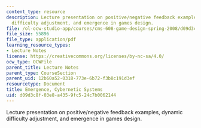 ```yaml
---
content_type: resource
description: Lecture presentation on positive/negative feedback examples, dynamic
  difficulty adjustment, and emergence in games design.
file: /ol-ocw-studio-app/courses/cms-608-game-design-spring-2008/d09d3c8f03e8a4359fc524c7b0062144_MITCMS_608s08_lec22.pdf
file_size: 55896
file_type: application/pdf
learning_resource_types:
- Lecture Notes
license: https://creativecommons.org/licenses/by-nc-sa/4.0/
ocw_type: OCWFile
parent_title: Lecture Notes
parent_type: CourseSection
parent_uid: 12b60a52-0318-773e-6b72-f3b8c191d3ef
resourcetype: Document
title: Emergence, Cybernetic Systems
uid: d09d3c8f-03e8-a435-9fc5-24c7b0062144
---
```

Lecture presentation on positive/negative feedback examples, dynamic difficulty adjustment, and emergence in games design.